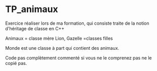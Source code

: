 # TP_animaux
Exercice réaliser lors de ma formation, qui consiste traite de la notion d'héritage de classe en C++ 

Animaux = classe mère
Lion, Gazelle =classes filles

Monde est une classe à part qui contient des animaux.

Code pas complètement commenté si vous ne le comprenez pas ne le copié pas.
